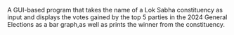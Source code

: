 A GUI-based program that takes the name of a Lok Sabha constituency as input and displays the votes gained by the top 5 parties in the 2024 General Elections as a bar graph,as well as prints the winner from the constituency.
